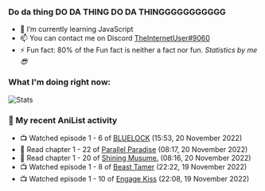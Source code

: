 ### Do da thing DO DA THING DO DA THINGGGGGGGGGGG

<!-- **TheInternetUser0/TheInternetUser0** is a ✨ _special_ ✨ repository because its `README.md` (this file) appears on your GitHub profile. -->


- 🌱 I’m currently learning JavaScript
- 📫 You can contact me on Discord [TheInternetUser#9060](https://discord.com/users/534117072796385300)
- ⚡ Fun fact: 80% of the Fun fact is neither a fact nor fun. _Statistics by me 😎_

### What I'm doing right now:
![Stats](https://discord.c99.nl/widget/theme-3/534117072796385300.png)

### 🌸 My recent AniList activity

<!-- ANILIST_ACTIVITY:start -->

-   📺 Watched episode 1 - 6 of [BLUELOCK](https://anilist.co/anime/137822) (15:53, 20 November 2022)
-   📖 Read chapter 1 - 22 of [Parallel Paradise](https://anilist.co/manga/98543) (08:17, 20 November 2022)
-   📖 Read chapter 1 - 20 of [Shining Musume.](https://anilist.co/manga/37484) (08:16, 20 November 2022)
-   📺 Watched episode 1 - 8 of [Beast Tamer](https://anilist.co/anime/150695) (22:22, 19 November 2022)
-   📺 Watched episode 1 - 10 of [Engage Kiss](https://anilist.co/anime/146625) (22:08, 19 November 2022)

<!-- ANILIST_ACTIVITY:end -->
